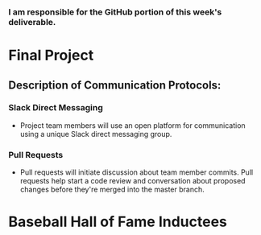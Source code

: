 ### I am responsible for the GitHub portion of this week's deliverable.

# Final Project

## Description of Communication Protocols:

### Slack Direct Messaging
- Project team members will use an open platform for communication using a unique Slack direct messaging group.

### Pull Requests
- Pull requests will initiate discussion about team member commits. Pull requests help start a code review and conversation about proposed changes before they're merged into the master branch.

# Baseball Hall of Fame Inductees

